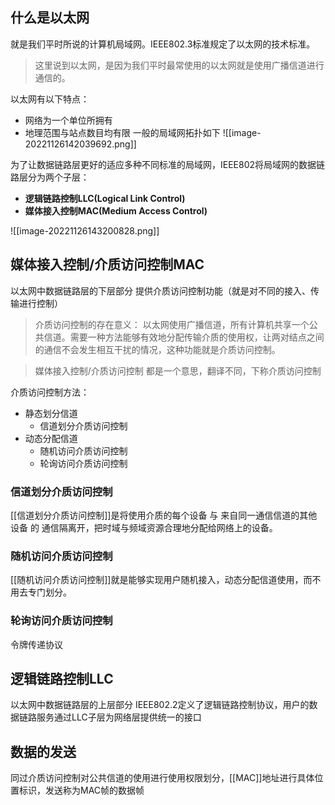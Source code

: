 ## 什么是以太网

就是我们平时所说的计算机局域网。IEEE802.3标准规定了以太网的技术标准。

>这里说到以太网，是因为我们平时最常使用的以太网就是使用广播信道进行通信的。

以太网有以下特点：
- 网络为一个单位所拥有
- 地理范围与站点数目均有限
一般的局域网拓扑如下
![[image-20221126142039692.png]]

为了让数据链路层更好的适应多种不同标准的局域网，IEEE802将局域网的数据链路层分为两个子层：
- **逻辑链路控制LLC(Logical Link Control)**
- **媒体接入控制MAC(Medium Access Control)**

![[image-20221126143200828.png]]

## 媒体接入控制/介质访问控制MAC

以太网中数据链路层的下层部分
提供介质访问控制功能（就是对不同的接入、传输进行控制）

>介质访问控制的存在意义：
>以太网使用广播信道，所有计算机共享一个公共信道。需要一种方法能够有效地分配传输介质的使用权，让两对结点之间的通信不会发生相互干扰的情况，这种功能就是介质访问控制。

>媒体接入控制/介质访问控制 都是一个意思，翻译不同，下称介质访问控制

介质访问控制方法：
- 静态划分信道
	- 信道划分介质访问控制
- 动态分配信道
	- 随机访问介质访问控制
	- 轮询访问介质访问控制

### 信道划分介质访问控制

[[信道划分介质访问控制]]是将使用介质的每个设备 与 来自同一通信信道的其他设备 的 通信隔离开，把时域与频域资源合理地分配给网络上的设备。


### 随机访问介质访问控制

[[随机访问介质访问控制]]就是能够实现用户随机接入，动态分配信道使用，而不用去专门划分。

### 轮询访问介质访问控制

令牌传递协议

## 逻辑链路控制LLC

以太网中数据链路层的上层部分
IEEE802.2定义了逻辑链路控制协议，用户的数据链路服务通过LLC子层为网络层提供统一的接口

## 数据的发送

同过介质访问控制对公共信道的使用进行使用权限划分，[[MAC]]地址进行具体位置标识，发送称为MAC帧的数据帧